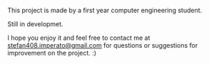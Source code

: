 This project is made by a first year computer engineering student.

Still in developmet.

I hope you enjoy it and feel free to contact me at stefan408.imperato@gmail.com for questions or suggestions for improvement on the project.
:)
